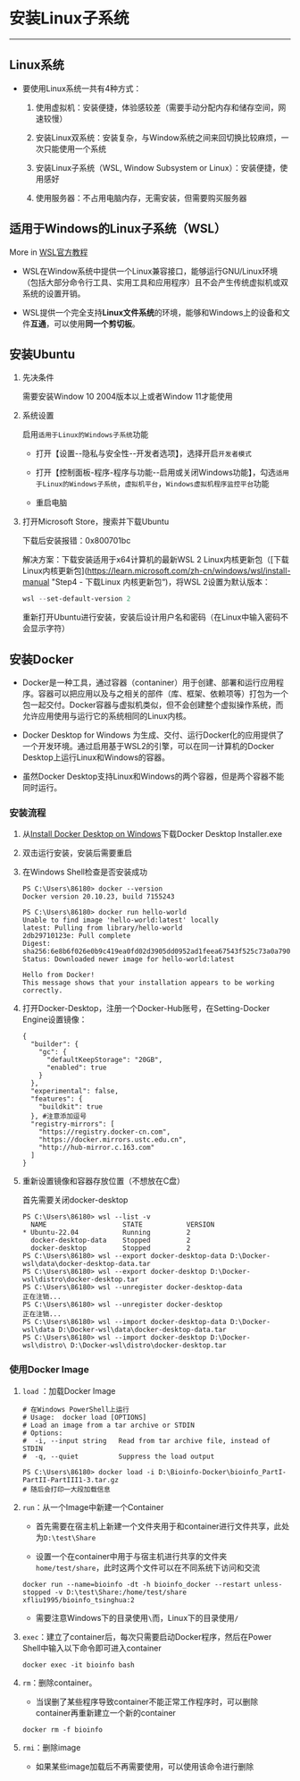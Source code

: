 # 安装Linux子系统

---

## Linux系统

- 要使用Linux系统一共有4种方式：
  
  1. 使用虚拟机：安装便捷，体验感较差（需要手动分配内存和储存空间，网速较慢）
  
  2. 安装Linux双系统：安装复杂，与Window系统之间来回切换比较麻烦，一次只能使用一个系统
  
  3. 安装Linux子系统（WSL, Window Subsystem or Linux）：安装便捷，使用感好
  
  4. 使用服务器：不占用电脑内存，无需安装，但需要购买服务器

## 适用于Windows的Linux子系统（WSL）

More in [WSL官方教程](https://learn.microsoft.com/zh-cn/windows/wsl/)

- WSL在Window系统中提供一个Linux兼容接口，能够运行GNU/Linux环境（包括大部分命令行工具、实用工具和应用程序）且不会产生传统虚拟机或双系统的设置开销。

- WSL提供一个完全支持**Linux文件系统**的环境，能够和Windows上的设备和文件**互通**，可以使用**同一个剪切板**。

## 安装Ubuntu

1. 先决条件
   
   需要安装Window 10 2004版本以上或者Window 11才能使用

2. 系统设置
   
   启用`适用于Linux的Windows子系统`功能
   
   - 打开【设置--隐私与安全性--开发者选项】，选择开启`开发者模式`
   
   - 打开【控制面板-程序-程序与功能--启用或关闭Windows功能】，勾选`适用于Linux的Windows子系统`，`虚拟机平台`，`Windows虚拟机程序监控平台`功能
   
   - 重启电脑

3. 打开Microsoft Store，搜索并下载Ubuntu
   
   下载后安装报错：0x800701bc
   
   解决方案：下载安装适用于x64计算机的最新WSL 2 Linux内核更新包（[下载Linux内核更新包](https://learn.microsoft.com/zh-cn/windows/wsl/install-manual "Step4 - 下载Linux 内核更新包“)，将WSL 2设置为默认版本：
   
   ```powershell
   wsl --set-default-version 2
   ```
   
   重新打开Ubuntu进行安装，安装后设计用户名和密码（在Linux中输入密码不会显示字符）

## 安装Docker

- Docker是一种工具，通过容器（contaniner）用于创建、部署和运行应用程序。容器可以把应用以及与之相关的部件（库、框架、依赖项等）打包为一个包一起交付。Docker容器与虚拟机类似，但不会创建整个虚拟操作系统，而允许应用使用与运行它的系统相同的Linux内核。

- Docker Desktop for Windows 为生成、交付、运行Docker化的应用提供了一个开发环境。通过启用基于WSL2的引擎，可以在同一计算机的Docker Desktop上运行Linux和Windows的容器。

- 虽然Docker Desktop支持Linux和Windows的两个容器，但是两个容器不能同时运行。

### 安装流程

1. 从[Install Docker Desktop on Windows](https://docs.docker.com/desktop/install/windows-install/)下载Docker Desktop Installer.exe

2. 双击运行安装，安装后需要重启

3. 在Windows Shell检查是否安装成功
   
   ```
   PS C:\Users\86180> docker --version
   Docker version 20.10.23, build 7155243 
   
   PS C:\Users\86180> docker run hello-world
   Unable to find image 'hello-world:latest' locally
   latest: Pulling from library/hello-world
   2db29710123e: Pull complete
   Digest: sha256:6e8b6f026e0b9c419ea0fd02d3905dd0952ad1feea67543f525c73a0a790fefb
   Status: Downloaded newer image for hello-world:latest
   
   Hello from Docker!
   This message shows that your installation appears to be working correctly.
   ```

4. 打开Docker-Desktop，注册一个Docker-Hub账号，在Setting-Docker Engine设置镜像：
   
   ```
   {
     "builder": {
       "gc": {
         "defaultKeepStorage": "20GB",
         "enabled": true
       }
     },
     "experimental": false,
     "features": {
       "buildkit": true
     }, #注意添加逗号
     "registry-mirrors": [
       "https://registry.docker-cn.com",
       "https://docker.mirrors.ustc.edu.cn",
       "http://hub-mirror.c.163.com"
     ]
   }
   ```

5. 重新设置镜像和容器存放位置（不想放在C盘）
   
   首先需要关闭docker-desktop
   
   ```
   PS C:\Users\86180> wsl --list -v
     NAME                   STATE           VERSION
   * Ubuntu-22.04           Running         2
     docker-desktop-data    Stopped         2
     docker-desktop         Stopped         2
   PS C:\Users\86180> wsl --export docker-desktop-data D:\Docker-wsl\data\docker-desktop-data.tar
   PS C:\Users\86180> wsl --export docker-desktop D:\Docker-wsl\distro\docker-desktop.tar
   PS C:\Users\86180> wsl --unregister docker-desktop-data
   正在注销...
   PS C:\Users\86180> wsl --unregister docker-desktop
   正在注销...
   PS C:\Users\86180> wsl --import docker-desktop-data D:\Docker-wsl\data D:\Docker-wsl\data\docker-desktop-data.tar
   PS C:\Users\86180> wsl --import docker-desktop D:\Docker-wsl\distro\ D:\Docker-wsl\distro\docker-desktop.tar
   ```

### 使用Docker Image

1. `load` ：加载Docker Image
   
   ```
   # 在Windows PowerShell上运行
   # Usage:  docker load [OPTIONS]
   # Load an image from a tar archive or STDIN
   # Options:
   #  -i, --input string   Read from tar archive file, instead of STDIN
   #  -q, --quiet          Suppress the load output
   
   PS C:\Users\86180> docker load -i D:\Bioinfo-Docker\bioinfo_PartI-PartII-PartIII1-3.tar.gz 
   # 随后会打印一大段加载信息
   ```

2. `run`：从一个Image中新建一个Container
   
   - 首先需要在宿主机上新建一个文件夹用于和container进行文件共享，此处为`D:\test\Share`
   
   - 设置一个在container中用于与宿主机进行共享的文件夹`home/test/share`，此时这两个文件可以在不同系统下访问和交流
   
   ```
   docker run --name=bioinfo -dt -h bioinfo_docker --restart unless-stopped -v D:\test\Share:/home/test/share xfliu1995/bioinfo_tsinghua:2
   ```
   
   - 需要注意Windows下的目录使用`\`而，Linux下的目录使用`/`

3. `exec`：建立了container后，每次只需要启动Docker程序，然后在Power Shell中输入以下命令即可进入container
   
   ```
   docker exec -it bioinfo bash
   ```

4. `rm`：删除container。
   
   - 当误删了某些程序导致container不能正常工作程序时，可以删除container再重新建立一个新的container
   
   ```
   docker rm -f bioinfo
   ```

5. `rmi`：删除image
   
   - 如果某些image加载后不再需要使用，可以使用该命令进行删除